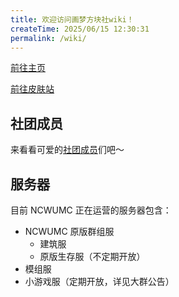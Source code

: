 ```yaml
---
title: 欢迎访问画梦方块社wiki！
createTime: 2025/06/15 12:30:31
permalink: /wiki/
---
```



[前往主页](https://xks1.eu.org/ncwumc/)

[前往皮肤站](https://skin.twinklestars.top/auth/register)


## 社团成员
来看看可爱的[社团成员](https://xks1.eu.org/ncwumc/list/ "点击查看社团成员列表")们吧～

## 服务器
目前 NCWUMC 正在运营的服务器包含：

* NCWUMC 原版群组服
  * 建筑服
  * 原版生存服（不定期开放）
* 模组服
* 小游戏服（定期开放，详见大群公告）






